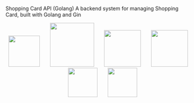 Shopping Card API (Golang)
A backend system for managing Shopping Card, built with Golang and Gin

<p align="center">
  <img src="image/go.png" width="85" />
  &nbsp;&nbsp;&nbsp;&nbsp;&nbsp;
  <img src="image/gin.png" width="120" />
  &nbsp;&nbsp;&nbsp;&nbsp;&nbsp;
  <img src="image/mysql.png" width="100" />
  &nbsp;&nbsp;&nbsp;&nbsp;&nbsp;
  <img src="image/docker.png" width="100" />
  &nbsp;&nbsp;&nbsp;&nbsp;&nbsp;
  <img src="image/jwt.png" width="80" />
  &nbsp;&nbsp;&nbsp;&nbsp;&nbsp;
  <img src="image/post.png" width="80" />
</p>
